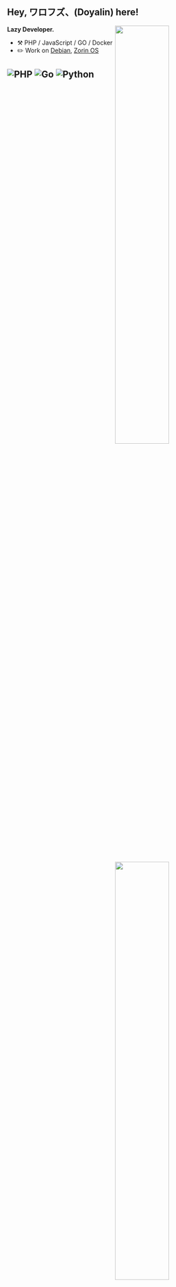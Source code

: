 ## Hey, ワロフズ、(Doyalin) here!

[<img align="right" width="50%" src="https://github-readme-stats.vercel.app/api?username=walofz&theme=dark&show_icons=true">](https://metrics.lecoq.io/walofz#gh-dark-mode-only)
[<img align="right" width="50%" src="https://github-readme-stats.vercel.app/api?username=walofz&show_icons=true">](https://metrics.lecoq.io/walofz#gh-light-mode-only)

**Lazy Developer.**

-   :hammer_and_pick: PHP / JavaScript / GO / Docker
-   :pencil2: Work on [Debian](https://www.debian.org), [Zorin OS](https://zorin.com/os)

![PHP](https://img.shields.io/badge/PHP-8.2-white?style=for-the-badge&logo=php)
![Go](https://img.shields.io/badge/GO-1.21-white?style=for-the-badge&logo=golang)
![Python](https://img.shields.io/badge/Python-3.10-white?style=for-the-badge&logo=python)
---
